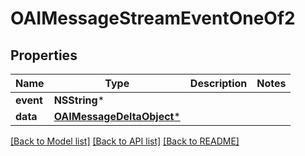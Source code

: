# OAIMessageStreamEventOneOf2

## Properties
Name | Type | Description | Notes
------------ | ------------- | ------------- | -------------
**event** | **NSString*** |  | 
**data** | [**OAIMessageDeltaObject***](OAIMessageDeltaObject.md) |  | 

[[Back to Model list]](../README.md#documentation-for-models) [[Back to API list]](../README.md#documentation-for-api-endpoints) [[Back to README]](../README.md)


